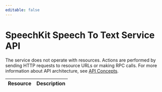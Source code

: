 ```yaml
---
editable: false
---
```


# SpeechKit Speech To Text Service API
The service does not operate with resources. Actions are performed by sending HTTP requests to resource URLs or making RPC calls. For more information about API architecture, see [API Concepts](/docs/api-design-guide/).

Resource | Description
--- | ---